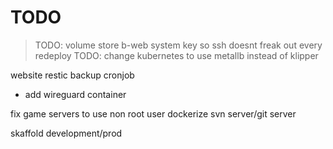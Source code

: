 # TODO

> TODO: volume store b-web system key so ssh doesnt freak out every redeploy
> TODO: change kubernetes to use metallb instead of klipper

website restic backup cronjob

- add wireguard container

fix game servers to use non root user
dockerize svn server/git server

skaffold development/prod

